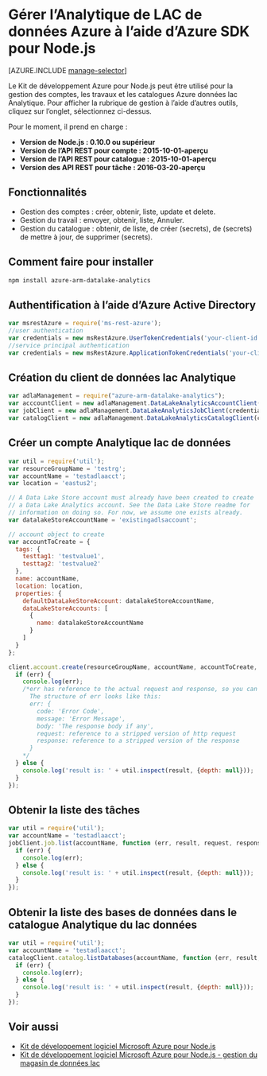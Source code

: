 <properties
   pageTitle="Gérer l’Analytique de LAC de données Azure à l’aide d’Azure SDK pour Node.js | Azure"
   description="Apprenez à gérer les comptes de données lac Analytique, les sources de données, les travaux et les utilisateurs à l’aide d’Azure SDK pour Node.js"
   services="data-lake-analytics"
   documentationCenter=""
   authors="edmacauley"
   manager="jhubbard"
   editor="cgronlun"/>

<tags
   ms.service="data-lake-analytics"
   ms.devlang="na"
   ms.topic="get-started-article"
   ms.tgt_pltfrm="na"
   ms.workload="big-data"
   ms.date="05/16/2016"
   ms.author="edmaca"/>

# <a name="manage-azure-data-lake-analytics-using-azure-sdk-for-nodejs"></a>Gérer l’Analytique de LAC de données Azure à l’aide d’Azure SDK pour Node.js


[AZURE.INCLUDE [manage-selector](../../includes/data-lake-analytics-selector-manage.md)]

Le Kit de développement Azure pour Node.js peut être utilisé pour la gestion des comptes, les travaux et les catalogues Azure données lac Analytique. Pour afficher la rubrique de gestion à l’aide d’autres outils, cliquez sur l’onglet, sélectionnez ci-dessus.

Pour le moment, il prend en charge :

  *  **Version de Node.js : 0.10.0 ou supérieur**
  *  **Version de l’API REST pour compte : 2015-10-01-aperçu**
  *  **Version de l’API REST pour catalogue : 2015-10-01-aperçu**
  *  **Version des API REST pour tâche : 2016-03-20-aperçu**

## <a name="features"></a>Fonctionnalités

- Gestion des comptes : créer, obtenir, liste, update et delete.
- Gestion du travail : envoyer, obtenir, liste, Annuler.
- Gestion du catalogue : obtenir, de liste, de créer (secrets), de (secrets) de mettre à jour, de supprimer (secrets).

## <a name="how-to-install"></a>Comment faire pour installer

```bash
npm install azure-arm-datalake-analytics
```

## <a name="authenticate-using-azure-active-directory"></a>Authentification à l’aide d’Azure Active Directory

 ```javascript
 var msrestAzure = require('ms-rest-azure');
 //user authentication
 var credentials = new msRestAzure.UserTokenCredentials('your-client-id', 'your-domain', 'your-username', 'your-password', 'your-redirect-uri');
 //service principal authentication
 var credentials = new msRestAzure.ApplicationTokenCredentials('your-client-id', 'your-domain', 'your-secret');
 ```

## <a name="create-the-data-lake-analytics-client"></a>Création du client de données lac Analytique

```javascript
var adlaManagement = require("azure-arm-datalake-analytics");
var acccountClient = new adlaManagement.DataLakeAnalyticsAccountClient(credentials, 'your-subscription-id');
var jobClient = new adlaManagement.DataLakeAnalyticsJobClient(credentials, 'azuredatalakeanalytics.net');
var catalogClient = new adlaManagement.DataLakeAnalyticsCatalogClient(credentials, 'azuredatalakeanalytics.net');
```

## <a name="create-a-data-lake-analytics-account"></a>Créer un compte Analytique lac de données

```javascript
var util = require('util');
var resourceGroupName = 'testrg';
var accountName = 'testadlaacct';
var location = 'eastus2';

// A Data Lake Store account must already have been created to create
// a Data Lake Analytics account. See the Data Lake Store readme for
// information on doing so. For now, we assume one exists already.
var datalakeStoreAccountName = 'existingadlsaccount';

// account object to create
var accountToCreate = {
  tags: {
    testtag1: 'testvalue1',
    testtag2: 'testvalue2'
  },
  name: accountName,
  location: location,
  properties: {
    defaultDataLakeStoreAccount: datalakeStoreAccountName,
    dataLakeStoreAccounts: [
      {
        name: datalakeStoreAccountName
      }
    ]
  }
};

client.account.create(resourceGroupName, accountName, accountToCreate, function (err, result, request, response) {
  if (err) {
    console.log(err);
    /*err has reference to the actual request and response, so you can see what was sent and received on the wire.
      The structure of err looks like this:
      err: {
        code: 'Error Code',
        message: 'Error Message',
        body: 'The response body if any',
        request: reference to a stripped version of http request
        response: reference to a stripped version of the response
      }
    */
  } else {
    console.log('result is: ' + util.inspect(result, {depth: null}));
  }
});
```

## <a name="get-a-list-of-jobs"></a>Obtenir la liste des tâches

```javascript
var util = require('util');
var accountName = 'testadlaacct';
jobClient.job.list(accountName, function (err, result, request, response) {
  if (err) {
    console.log(err);
  } else {
    console.log('result is: ' + util.inspect(result, {depth: null}));
  }
});
```

## <a name="get-a-list-of-databases-in-the-data-lake-analytics-catalog"></a>Obtenir la liste des bases de données dans le catalogue Analytique du lac données
```javascript
var util = require('util');
var accountName = 'testadlaacct';
catalogClient.catalog.listDatabases(accountName, function (err, result, request, response) {
  if (err) {
    console.log(err);
  } else {
    console.log('result is: ' + util.inspect(result, {depth: null}));
  }
});
```

## <a name="see-also"></a>Voir aussi

- [Kit de développement logiciel Microsoft Azure pour Node.js](https://github.com/azure/azure-sdk-for-node)
- [Kit de développement logiciel Microsoft Azure pour Node.js - gestion du magasin de données lac](https://github.com/Azure/azure-sdk-for-node/tree/autorest/lib/services/dataLake.Store)
